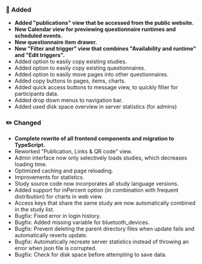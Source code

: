 ### 🚀 Added
- **Added "publications" view that be accessed from the public website.**
- **New Calendar view for previewing questionnaire runtimes and scheduled events.**
- **New questionnaire item drawer.**
- **New "Filter and trigger" view that combines "Availability and runtime" and "Edit triggers".**
- Added option to easily copy existing studies.
- Added option to easily copy existing questionnaires.
- Added option to easily move pages into other questionnaires.
- Added copy buttons to pages, items, charts.
- Added quick access buttons to message view, to quickly filter for participants data.
- Added drop down menus to navigation bar.
- Added used disk space overview in server statistics (for admins)

### ✏️ Changed
- **Complete rewrite of all frontend components and migration to TypeScript.**
- Reworked "Publication, Links & QR code" view.
- Admin interface now only selectively loads studies, which decreases loading time.
- Optimized caching and page reloading.
- Improvements for statistics.
- Study source code now incorporates all study language versions.
- Added support for inPercent option (in combination with frequent distribution) for charts in web view.
- Access keys that share the same study are now automatically combined in the study list. 
- Bugfix: Fixed error in login history.
- Bugfix: Added missing variable for bluetooth_devices.
- Bugfix: Prevent deleting the parent directory files when update fails and automatically reverts update.
- Bugfix: Automatically recreate server statistics instead of throwing an error when json file is corrupted.
- Bugfix: Check for disk space before attempting to save data.